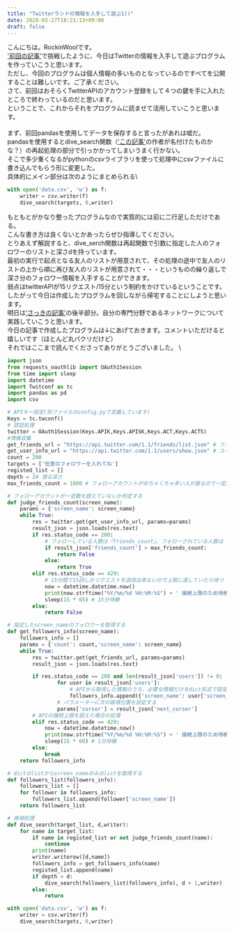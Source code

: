 ```yaml
---
title: "Twitterランドの情報を入手して遊ぶ1()"
date: 2020-03-27T18:21:13+09:00
draft: false
---
```


こんにちは。RockinWoolです。\
['前回の記事'][1]で挑戦したように、今日はTwitterの情報を入手して遊ぶプログラムを作っていこうと思います。\
ただし、今回のプログラムは個人情報の多いものとなっているのですべてを公開することは難しいです。ご了承ください。\
さて、前回はおそらくTwitterAPIのアカウント登録をして４つの鍵を手に入れたところで終わっているのだと思います。\
ということで、これからそれをプログラムに読ませて活用していこうと思います。\
\
まず、前回pandasを使用してデータを保存すると言ったがあれは嘘だ。\
pandasを使用するとdive_search関数（['この記事'][2]の作者が名付けたものかな？）の再起処理の部分で引っかかってしまいうまく行かない。\
そこで多少重くなるがpythonのcsvライブラリを使って処理中にcsvファイルに書き込んでもらう形に変更した。\
具体的にメイン部分は次のようにまとめられる\

```python
with open('data.csv', 'w') as f:
    writer = csv.writer(f)
    dive_search(targets, 0,writer)
```

もともとがかなり整ったプログラムなので実質的には前に二行足しただけである。\
こんな書き方は良くないとかあったらぜひ指導してください。\
とりあえず解説すると、dive_serch関数は再起関数で引数に指定した人のフォロワーのリストと深さdを持っています。\
最初の実行で起点となる友人のリストが用意されて、その処理の途中で友人のリストの上から順に再び友人のリストが用意されて・・・というものの繰り返しで深さ分のフォロワー情報を入手することができます。\
弱点はtwitterAPIが15リクエスト/15分という制約をかけているということです。\
したがって今日は作成したプログラムを回しながら帰宅することにしようと思います。\
明日は['さっきの記事'][2]の後半部分。自分の専門分野であるネットワークについて実践していこうと思います。\
今日の記事で作成したプログラムは↓にあげておきます。コメントいただけると嬉しいです（ほとんど丸パクリだけど）\
それではここまで読んでくださってありがとうございました。
\

```python
import json
from requests_oauthlib import OAuth1Session
from time import sleep
import datetime
import Twitconf as tc
import pandas as pd
import csv

# APIキー設定(別ファイルのconfig.pyで定義しています)
Keys = tc.twconf()
# 認証処理
twitter = OAuth1Session(Keys.APIK,Keys.APISK,Keys.ACT,Keys.ACTS)
#情報収集
get_friends_url = "https://api.twitter.com/1.1/friends/list.json" # フォローしているアカウントを取得
get_user_info_url = "https://api.twitter.com/1.1/users/show.json" # ユーザー情報を取得する
count = 200
targets = ['任意のフォロワーを入れてね']
registed_list = []
depth = 2# 潜る深さ
max_friends_count = 1000 # フォローアカウントがめちゃくちゃ多い人が居るので一定数を超えてると除外する

# フォローアカウントが一定数を超えていないか判定する
def judge_friends_count(screen_name):
    params = {'screen_name': screen_name}
    while True:
        res = twitter.get(get_user_info_url, params=params)
        result_json = json.loads(res.text)
        if res.status_code == 200:
            # フォローしている人数は「friends_count」、フォローされている人数は「followers_count」
            if result_json['friends_count'] > max_friends_count:
                return False
            else:
                return True
        elif res.status_code == 429:
            # 15分間で15回しかリクエストを送信出来ないので上限に達していたら待つ
            now = datetime.datetime.now()
            print(now.strftime("%Y/%m/%d %H:%M:%S") + ' 接続上限のため待機')
            sleep(15 * 65) # 15分待機
        else:
            return False

# 指定したscreen_nameのフォロワーを取得する
def get_followers_info(screen_name):
    followers_info = []
    params = {'count': count,'screen_name': screen_name}
    while True:
        res = twitter.get(get_friends_url, params=params)
        result_json = json.loads(res.text)

        if res.status_code == 200 and len(result_json['users']) != 0:
                for user in result_json['users']:
                    # APIから取得した情報のうち、必要な情報だけをdict形式で設定　（このPGでidは使ってない・・）
                    followers_info.append({'screen_name': user['screen_name'], 'id': user['id']})
                # パラメーターに次の取得位置を設定する
                params['cursor'] = result_json['next_cursor']
        # APIの接続上限を超えた場合の処理           
        elif res.status_code == 429:
            now = datetime.datetime.now()
            print(now.strftime("%Y/%m/%d %H:%M:%S") + ' 接続上限のため待機')
            sleep(15 * 60) # 1分待機
        else:
            break
    return followers_info

# dictのlistからscreen_nameのみのlistを取得する
def followers_list(followers_info):
    followers_list = []
    for follower in followers_info:
        followers_list.append(follower['screen_name'])
    return followers_list

# 再帰処理
def dive_search(target_list, d,writer):
    for name in target_list:
        if name in registed_list or not judge_friends_count(name):
            continue
        print(name)
        writer.writerow([d,name])
        followers_info = get_followers_info(name)
        registed_list.append(name)
        if depth > d:
            dive_search(followers_list(followers_info), d + 1,writer)
        else:
            return

with open('data.csv', 'w') as f:
    writer = csv.writer(f)
    dive_search(targets, 0,writer)

```


[1]:/200325
[2]:https://qiita.com/bc_yuuuuuki/items/964efd17dae53d855c8b
